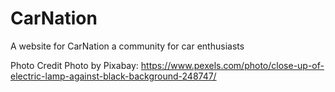 # CarNation
A website for CarNation a community for car enthusiasts

Photo Credit
Photo by Pixabay: https://www.pexels.com/photo/close-up-of-electric-lamp-against-black-background-248747/
